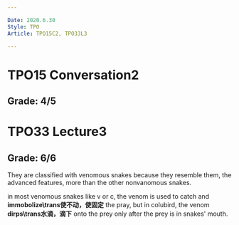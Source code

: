 ```yaml
---

Date: 2020.6.30
Style: TPO
Article: TPO15C2, TPO33L3

---
```

# TPO15 Conversation2
## Grade: 4/5





# TPO33 Lecture3
## Grade: 6/6

They are classified with venomous snakes because they resemble them, the advanced features, more than the other nonvanomous snakes.

in most venomous snakes like v or c, the venom is used to catch and **immobolize\trans使不动，使固定** the pray, but in colubird, the venom **dirps\trans水滴，滴下** onto the prey only after the prey is in snakes' mouth.